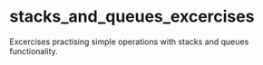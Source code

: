 # stacks_and_queues_excercises
Excercises practising simple operations with stacks and queues functionality.
